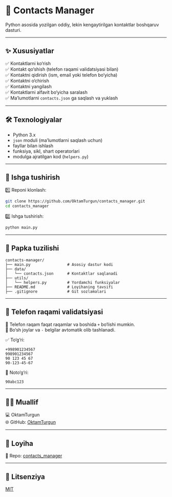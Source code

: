 
# 📇 Contacts Manager

Python asosida yozilgan oddiy, lekin kengaytirilgan kontaktlar boshqaruv dasturi.

---

## ✨ Xususiyatlar
✅ Kontaktlarni ko‘rish  
✅ Kontakt qo‘shish (telefon raqami validatsiyasi bilan)  
✅ Kontaktni qidirish (ism, email yoki telefon bo‘yicha)  
✅ Kontaktni o‘chirish  
✅ Kontaktni yangilash  
✅ Kontaktlarni alfavit bo‘yicha saralash  
✅ Ma’lumotlarni `contacts.json` ga saqlash va yuklash

---

## 🛠️ Texnologiyalar
- Python 3.x
- `json` moduli (ma’lumotlarni saqlash uchun)
- fayllar bilan ishlash
- funksiya, sikl, shart operatorlari
- modulga ajratilgan kod (`helpers.py`)

---

## 🚀 Ishga tushirish

1️⃣ Reponi klonlash:
```bash
git clone https://github.com/OktamTurgun/contacts_manager.git
cd contacts_manager
```

2️⃣ Ishga tushirish:
```bash
python main.py
```

---

## 📂 Papka tuzilishi
```text
contacts-manager/
├── main.py                # Asosiy dastur kodi
├── data/
│   └── contacts.json      # Kontaktlar saqlanadi
├── utils/
│   └── helpers.py         # Yordamchi funksiyalar
├── README.md              # Loyihaning tavsifi
├── .gitignore             # Git sozlamalari
```

---

## 📄 Telefon raqami validatsiyasi
📌 Telefon raqam faqat raqamlar va boshida `+` bo‘lishi mumkin.  
📌 Bo‘sh joylar va `-` belgilar avtomatik olib tashlanadi.

✅ To‘g‘ri:
```text
+998901234567
998901234567
90 123 45 67
90-123-45-67
```

🚫 Noto‘g‘ri:
```text
90abc123
```

---

## 👨‍💻 Muallif
💻 OktamTurgun  
🌐 GitHub: [OktamTurgun](https://github.com/OktamTurgun)

---

## 🔗 Loyiha
📂 Repo: [contacts_manager](https://github.com/OktamTurgun/contacts_manager)

---

## 📜 Litsenziya
[MIT](LICENSE)